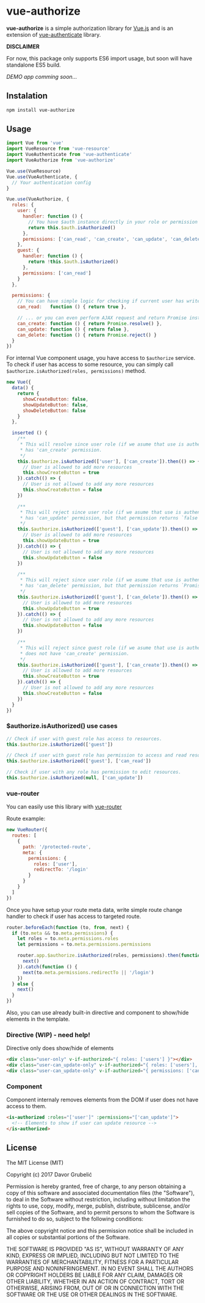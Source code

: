 # vue-authorize

**vue-authorize** is a simple authorization library for [Vue.js](https://vuejs.org/) and is an extension of [vue-authenticate](https://github.com/dgrubelic/vue-authenticate) library.

**DISCLAIMER**

For now, this package only supports ES6 import usage, but soon will have standalone ES5 build.


*DEMO app comming soon...*


## Instalation
```bash
npm install vue-authorize
```

## Usage
```javascript
import Vue from 'vue'
import VueResource from 'vue-resource'
import VueAuthenticate from 'vue-authenticate'
import VueAuthorize from 'vue-authorize'

Vue.use(VueResource)
Vue.use(VueAuthenticate, {
  // Your authentication config
}

Vue.use(VueAuthorize, {
  roles: {
    user: {
      handler: function () {
        // You have $auth instance directly in your role or permission handlers
        return this.$auth.isAuthorized()
      },
      permissions: ['can_read', 'can_create', 'can_update', 'can_delete']
    },
    guest: {
      handler: function () {
        return !this.$auth.isAuthorized()
      },
      permissions: ['can_read']
    }
  },

  permissions: {
    // You can have simple logic for checking if current user has write rights
    can_read:   function () { return true },

    // ... or you can even perform AJAX request and return Promise instance
    can_create: function () { return Promise.resolve() },
    can_update: function () { return false },
    can_delete: function () { return Promise.reject() }
  }
})
```

For internal Vue component usage, you have access to `$authorize` service. To check if user has access to some resource, you can simply call `$authorize.isAuthorized(roles, permissions)` method.

```javascript
new Vue({
  data() {
    return {
      showCreateButton: false,
      showUpdateButton: false,
      showDeleteButton: false
    }
  },

  inserted () {
    /** 
     * This will resolve since user role (if we asume that use is authenticated)
     * has 'can_create' permission.
     */
    this.$authorize.isAuthorized(['user'], ['can_create']).then(() => {
      // User is allowed to add more resources
      this.showCreateButton = true
    }).catch(() => {
      // User is not allowed to add any more resources
      this.showCreateButton = false
    })

    /** 
     * This will reject since user role (if we asume that use is authenticated)
     * has 'can_update' permission, but that permission returns `false`.
     */
    this.$authorize.isAuthorized(['guest'], ['can_update']).then(() => {
      // User is allowed to add more resources
      this.showUpdateButton = true
    }).catch(() => {
      // User is not allowed to add any more resources
      this.showUpdateButton = false
    })

    /** 
     * This will reject since user role (if we asume that use is authenticated)
     * has 'can_delete' permission, but that permission returns `Promise.reject()`.
     */
    this.$authorize.isAuthorized(['guest'], ['can_delete']).then(() => {
      // User is allowed to add more resources
      this.showUpdateButton = true
    }).catch(() => {
      // User is not allowed to add any more resources
      this.showUpdateButton = false
    })

    /** 
     * This will reject since guest role (if we asume that use is authenticated)
     * does not have 'can_create' permission.
     */
    this.$authorize.isAuthorized(['guest'], ['can_create']).then(() => {
      // User is allowed to add more resources
      this.showCreateButton = true
    }).catch(() => {
      // User is not allowed to add any more resources
      this.showCreateButton = false
    })
  }
})
```

### $authorize.isAuthorized() use cases

```javascript
// Check if user with guest role has access to resources. 
this.$authorize.isAuthorized(['guest'])
```

```javascript
// Check if user with guest role has permission to access and read resources.
this.$authorize.isAuthorized(['guest'], ['can_read'])
```

```javascript
// Check if user with any role has permission to edit resources.
this.$authorize.isAuthorized(null, ['can_update'])
```

### vue-router

You can easily use this library with [vue-router]()

Route example:
```javascript
new VueRouter({
  routes: [
    {
      path: '/protected-route',
      meta: {
        permissions: {
          roles: ['user'],
          redirectTo: '/login'
        }
      }
    }
  ]
})
```

Once you have setup your route meta data, write simple route change handler to check if user has access to targeted route.

```javascript
router.beforeEach(function (to, from, next) {
  if (to.meta && to.meta.permissions) {
    let roles = to.meta.permissions.roles
    let permissions = to.meta.permissions.permissions

    router.app.$authorize.isAuthorized(roles, permissions).then(function () {
      next()
    }).catch(function () {
      next(to.meta.permissions.redirectTo || '/login')
    })
  } else {
    next()
  }
})
```


Also, you can use already built-in directive and component to show/hide elements in the template.

### Directive (WIP) - need help!
Directive only does show/hide of elements

```html
<div class="user-only" v-if-authorized="{ roles: ['users'] }"></div>
<div class="user-can_update-only" v-if-authorized="{ roles: ['users'], permissions: ['can_update'] }"></div>
<div class="user-can_update-only" v-if-authorized="{ permissions: ['can_update'] }"></div>
```

### Component
Component internaly removes elements from the DOM if user does not have access to them.

```html
<is-authorized :roles="['user']" :permissions="['can_update']">
  <!-- Elements to show if user can update resource -->
</is-authorized>
```


## License

The MIT License (MIT)

Copyright (c) 2017 Davor Grubelić

Permission is hereby granted, free of charge, to any person obtaining a copy of
this software and associated documentation files (the "Software"), to deal in
the Software without restriction, including without limitation the rights to
use, copy, modify, merge, publish, distribute, sublicense, and/or sell copies of
the Software, and to permit persons to whom the Software is furnished to do so,
subject to the following conditions:

The above copyright notice and this permission notice shall be included in all
copies or substantial portions of the Software.

THE SOFTWARE IS PROVIDED "AS IS", WITHOUT WARRANTY OF ANY KIND, EXPRESS OR
IMPLIED, INCLUDING BUT NOT LIMITED TO THE WARRANTIES OF MERCHANTABILITY, FITNESS
FOR A PARTICULAR PURPOSE AND NONINFRINGEMENT. IN NO EVENT SHALL THE AUTHORS OR
COPYRIGHT HOLDERS BE LIABLE FOR ANY CLAIM, DAMAGES OR OTHER LIABILITY, WHETHER
IN AN ACTION OF CONTRACT, TORT OR OTHERWISE, ARISING FROM, OUT OF OR IN
CONNECTION WITH THE SOFTWARE OR THE USE OR OTHER DEALINGS IN THE SOFTWARE.